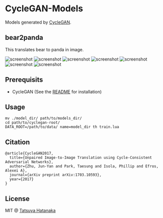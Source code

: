 # CycleGAN-Models
Models generated by [CycleGAN](https://github.com/junyanz/CycleGAN).

## bear2panda
This translates bear to panda in image.


![screenshot](https://github.com/tatsuyah/CycleGAN-Models/blob/master/images/bear2panda/bear2panda-7.png)
![screenshot](https://github.com/tatsuyah/CycleGAN-Models/blob/master/images/bear2panda/bear2panda-1.png)
![screenshot](https://github.com/tatsuyah/CycleGAN-Models/blob/master/images/bear2panda/bear2panda-2.png)
![screenshot](https://github.com/tatsuyah/CycleGAN-Models/blob/master/images/bear2panda/bear2panda-3.png)
![screenshot](https://github.com/tatsuyah/CycleGAN-Models/blob/master/images/bear2panda/bear2panda-4.png)
![screenshot](https://github.com/tatsuyah/CycleGAN-Models/blob/master/images/bear2panda/bear2panda-5.png)
![screenshot](https://github.com/tatsuyah/CycleGAN-Models/blob/master/images/bear2panda/bear2panda-6.png)


## Prerequisits
 * CycleGAN (See the [README](https://github.com/junyanz/CycleGAN) for installation)

## Usage
```
mv ./model_dir/ path/to/models_dir/
cd path/to/cyclegan-root/
DATA_ROOT=/path/to/data/ name=model_dir th train.lua
```

## Citation
```
@article{CycleGAN2017,
  title={Unpaired Image-to-Image Translation using Cycle-Consistent Adversarial Networks},
  author={Zhu, Jun-Yan and Park, Taesung and Isola, Phillip and Efros, Alexei A},
  journal={arXiv preprint arXiv:1703.10593},
  year={2017}
}
```

## License

MIT @ [Tatsuya Hatanaka](https://github.com/tatsuyah)
